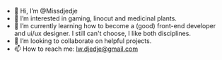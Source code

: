 - 👋 Hi, I’m @Missdjedje
- 👀 I’m interested in gaming, linocut and medicinal plants. 
- 🌱 I’m currently learning how to become a (good) front-end developer and ui/ux designer. I still can't choose, I like both disciplines.
- 💞️ I’m looking to collaborate on helpful projects.
- 📫 How to reach me: lw.djedje@gmail.com

<!---
Missdjedje/Missdjedje is a ✨ special ✨ repository because its `README.md` (this file) appears on your GitHub profile.
You can click the Preview link to take a look at your changes.
--->
